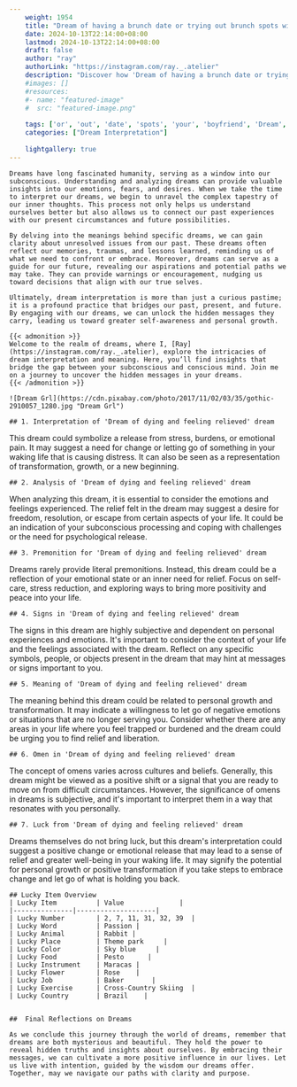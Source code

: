 ```yaml
---
    weight: 1954
    title: "Dream of having a brunch date or trying out brunch spots with your boyfriend"  # Assuming 'title' column exists
    date: 2024-10-13T22:14:00+08:00
    lastmod: 2024-10-13T22:14:00+08:00
    draft: false
    author: "ray"
    authorLink: "https://instagram.com/ray._.atelier"
    description: "Discover how 'Dream of having a brunch date or trying out brunch spots with your boyfriend' can interpret your future and uncover its significant meanings in your life."
    #images: []
    #resources:
    #- name: "featured-image"
    #  src: "featured-image.png"
    
    tags: ['or', 'out', 'date', 'spots', 'your', 'boyfriend', 'Dream', 'a', 'trying', 'of', 'with', 'having', 'brunch']
    categories: ["Dream Interpretation"]
    
    lightgallery: true
---
```

    
    Dreams have long fascinated humanity, serving as a window into our subconscious. Understanding and analyzing dreams can provide valuable insights into our emotions, fears, and desires. When we take the time to interpret our dreams, we begin to unravel the complex tapestry of our inner thoughts. This process not only helps us understand ourselves better but also allows us to connect our past experiences with our present circumstances and future possibilities.
    
    By delving into the meanings behind specific dreams, we can gain clarity about unresolved issues from our past. These dreams often reflect our memories, traumas, and lessons learned, reminding us of what we need to confront or embrace. Moreover, dreams can serve as a guide for our future, revealing our aspirations and potential paths we may take. They can provide warnings or encouragement, nudging us toward decisions that align with our true selves.
    
    Ultimately, dream interpretation is more than just a curious pastime; it is a profound practice that bridges our past, present, and future. By engaging with our dreams, we can unlock the hidden messages they carry, leading us toward greater self-awareness and personal growth.
    
    {{< admonition >}}
    Welcome to the realm of dreams, where I, [Ray](https://instagram.com/ray._.atelier), explore the intricacies of dream interpretation and meaning. Here, you’ll find insights that bridge the gap between your subconscious and conscious mind. Join me on a journey to uncover the hidden messages in your dreams.
    {{< /admonition >}}
    
    ![Dream Grl](https://cdn.pixabay.com/photo/2017/11/02/03/35/gothic-2910057_1280.jpg "Dream Grl")
    
    ## 1. Interpretation of 'Dream of dying and feeling relieved' dream
    
This dream could symbolize a release from stress, burdens, or emotional pain. It may suggest a need for change or letting go of something in your waking life that is causing distress. It can also be seen as a representation of transformation, growth, or a new beginning.
    
    ## 2. Analysis of 'Dream of dying and feeling relieved' dream
    
When analyzing this dream, it is essential to consider the emotions and feelings experienced. The relief felt in the dream may suggest a desire for freedom, resolution, or escape from certain aspects of your life. It could be an indication of your subconscious processing and coping with challenges or the need for psychological release.
    
    ## 3. Premonition for 'Dream of dying and feeling relieved' dream
    
Dreams rarely provide literal premonitions. Instead, this dream could be a reflection of your emotional state or an inner need for relief. Focus on self-care, stress reduction, and exploring ways to bring more positivity and peace into your life.
    
    ## 4. Signs in 'Dream of dying and feeling relieved' dream
    
The signs in this dream are highly subjective and dependent on personal experiences and emotions. It's important to consider the context of your life and the feelings associated with the dream. Reflect on any specific symbols, people, or objects present in the dream that may hint at messages or signs important to you.
    
    ## 5. Meaning of 'Dream of dying and feeling relieved' dream
    
The meaning behind this dream could be related to personal growth and transformation. It may indicate a willingness to let go of negative emotions or situations that are no longer serving you. Consider whether there are any areas in your life where you feel trapped or burdened and the dream could be urging you to find relief and liberation.
    
    ## 6. Omen in 'Dream of dying and feeling relieved' dream
    
The concept of omens varies across cultures and beliefs. Generally, this dream might be viewed as a positive shift or a signal that you are ready to move on from difficult circumstances. However, the significance of omens in dreams is subjective, and it's important to interpret them in a way that resonates with you personally.
    
    ## 7. Luck from 'Dream of dying and feeling relieved' dream
    
Dreams themselves do not bring luck, but this dream's interpretation could suggest a positive change or emotional release that may lead to a sense of relief and greater well-being in your waking life. It may signify the potential for personal growth or positive transformation if you take steps to embrace change and let go of what is holding you back.
    
    ## Lucky Item Overview
    | Lucky Item          | Value              |
    |---------------|--------------------|
    | Lucky Number        | 2, 7, 11, 31, 32, 39  |
    | Lucky Word          | Passion |
    | Lucky Animal        | Rabbit |
    | Lucky Place         | Theme park     |
    | Lucky Color         | Sky blue     |
    | Lucky Food          | Pesto      |
    | Lucky Instrument    | Maracas |
    | Lucky Flower        | Rose    |
    | Lucky Job           | Baker       |
    | Lucky Exercise      | Cross-Country Skiing  |
    | Lucky Country       | Brazil    |
    
    
    ##  Final Reflections on Dreams
    
    As we conclude this journey through the world of dreams, remember that dreams are both mysterious and beautiful. They hold the power to reveal hidden truths and insights about ourselves. By embracing their messages, we can cultivate a more positive influence in our lives. Let us live with intention, guided by the wisdom our dreams offer. Together, may we navigate our paths with clarity and purpose.
    